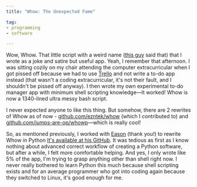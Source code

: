 ```yaml
---
title: "Whow: The Unexpected Fame"

tag:
- programming
- software

---
```


Wow, Whow. That little script with a weird name ([this guy](https://github.com/ezntek/whow) said that) that I wrote as a joke and satire but useful app. Yeah, I remember that afternoon. I was sitting cozily on my chair attending the computer extracurricular when I got pissed off because we had to use [Trello](https://trello.com) and not write a to-do app instead (that wasn't a coding extracurricular, it's not their fault, and I shouldn't be pissed off anyway). I then wrote my own experimental to-do manager app with minimum shell scripting knowledge—It worked! Whow is now a 1340-lined ultra messy bash script.

I never expected anyone to like this thing. But somehow, there are 2 rewrites of Whow as of now - [github.com/ezntek/whow](https://github.com/ezntek/whow) (which I contributed to) and [github.com/jumps-are-op/whowp](https://github.com/jumps-are-op/whowp)—which is really cool!

So, as mentioned previously, I worked with [Eason](https://ezntek.github.io/about/) (thank you!) to rewrite Whow in Python [It's available at his GitHub](https://github.com/ezntek/whow). It was tedious as first as I know nothing about advanced correct workflow of creating a Python software, but after a while, I felt more comfortable helping. And yes, I only wrote like 5% of the app, I'm trying to grasp anything other than shell right now. I never really bothered to learn Python this much because shell scripting exists and for an average programmer who got into coding again because they switched to Linux, it's good enough for me.

